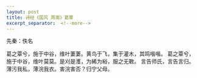 ```yaml
---
layout: post
title: 诗经《国风 周南》葛覃
excerpt_separator:  <!--more-->
---
```


先秦：佚名

葛之覃兮，施于中谷，维叶萋萋。黄鸟于飞，集于灌木，其鸣喈喈。
葛之覃兮，施于中谷，维叶莫莫。是刈是濩，为絺为綌，服之无斁。
言告师氏，言告言归。薄污我私，薄浣我衣。害浣害否？归宁父母。
